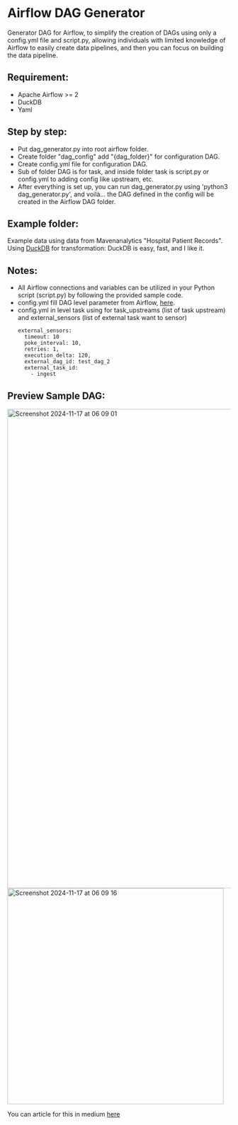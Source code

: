 # Airflow DAG Generator
Generator DAG for Airflow, to simplify the creation of DAGs using only a config.yml file and script.py, allowing individuals with limited knowledge of Airflow to easily create data pipelines, and then you can focus on building the data pipeline.

## Requirement: ##
- Apache Airflow >= 2
- DuckDB
- Yaml

## Step by step: ##
- Put dag_generator.py into root airflow folder.
- Create folder "dag_config" add "{dag_folder}" for configuration DAG.
- Create config.yml file for configuration DAG.
- Sub of folder DAG is for task, and inside folder task is script.py or config.yml to adding config like upstream, etc.
- After everything is set up, you can run dag_generator.py using 'python3 dag_generator.py', and voilà... the DAG defined in the config will be created in the Airflow DAG folder. 

## Example folder: ##
Example data using data from Mavenanalytics "Hospital Patient Records".
<br>Using [DuckDB](https://duckdb.org "DuckDB") for transformation: DuckDB is easy, fast, and I like it.

## Notes: ##
- All Airflow connections and variables can be utilized in your Python script (script.py) by following the provided sample code.
- config.yml fill DAG level parameter from Airflow, [here](https://www.astronomer.io/docs/learn/airflow-dag-parameters "here").
- config.yml in level task using for task_upstreams (list of task upstream) and external_sensors (list of external task want to sensor)
  ```
  external_sensors:
    timeout: 10
    poke_interval: 10,
    retries: 1,
    execution_delta: 120,
    external_dag_id: test_dag_2
    external_task_id:
      - ingest
  ```

## Preview Sample DAG: ##
<img width="1083" alt="Screenshot 2024-11-17 at 06 09 01" src="https://github.com/user-attachments/assets/0418ae4f-827b-402d-b1a1-9b834a4a8c2e">
<img width="488" alt="Screenshot 2024-11-17 at 06 09 16" src="https://github.com/user-attachments/assets/5d12c31c-2afe-4c94-9c83-9329d11da368">

You can article for this in medium [here](https://medium.com/@sweetkobem/creating-an-airflow-dag-generator-using-yaml-files-and-a-sample-transformation-with-duckdb-008b3f7c1e1d)
